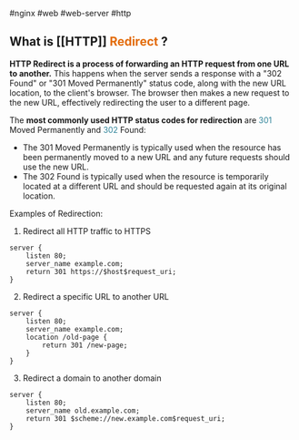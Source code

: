#nginx #web #web-server #http 

## What is [[HTTP]] <font color="#e36c09">Redirect</font> ?
**HTTP Redirect is a process of forwarding an HTTP request from one URL to another.** This happens when the server sends a response with a "302 Found" or "301 Moved Permanently" status code, along with the new URL location, to the client's browser. The browser then makes a new request to the new URL, effectively redirecting the user to a different page.

The **most commonly used HTTP status codes for redirection** are <font color="#31859b">301</font> Moved Permanently and <font color="#31859b">302</font> Found:
* The 301 Moved Permanently is typically used when the resource has been permanently moved to a new URL and any future requests should use the new URL.
* The 302 Found is typically used when the resource is temporarily located at a different URL and should be requested again at its original location.

Examples of Redirection:
1. Redirect all HTTP traffic to HTTPS
```nginx 
server {
    listen 80;
    server_name example.com;
    return 301 https://$host$request_uri;
}
```
2. Redirect a specific URL to another URL
```nginx
server {
    listen 80;
    server_name example.com;
    location /old-page {
        return 301 /new-page;
    }
}
```
3.  Redirect a domain to another domain
```nginx
server {
    listen 80;
    server_name old.example.com;
    return 301 $scheme://new.example.com$request_uri;
}
```